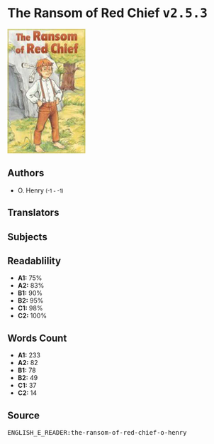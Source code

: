 # The Ransom of Red Chief <kbd>v2.5.3</kbd>

![](./cover.medium.jpg "")

## Authors


 - O. Henry <small>(-1 - -1)</small>

## Translators



## Subjects



## Readablility


 - **A1:** 75%
 - **A2:** 83%
 - **B1:** 90%
 - **B2:** 95%
 - **C1:** 98%
 - **C2:** 100%

## Words Count


 - **A1:** 233
 - **A2:** 82
 - **B1:** 78
 - **B2:** 49
 - **C1:** 37
 - **C2:** 14

## Source


<kbd>ENGLISH_E_READER:the-ransom-of-red-chief-o-henry</kbd>
